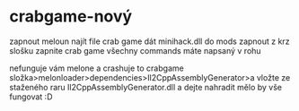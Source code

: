 # crabgame-nový

zapnout meloun
najít file crab game
dát minihack.dll do mods
zapnout z krz slošku zapnite crab game 
všechny commands máte napsaný v rohu 




nefunguje vám melone a crashuje to crabgame složka>melonloader>dependencies>Il2CppAssemblyGenerator>a vložte ze staženého raru Il2CppAssemblyGenerator.dll a dejte nahradit
mělo by vše fungovat :D

